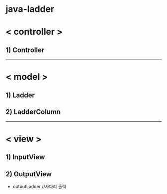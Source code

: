 # java-ladder

# < controller >
## 1) Controller

---
# < model >
## 1) Ladder
## 2) LadderColumn
---
# < view >
## 1) InputView
## 2) OutputView
* outputLadder //사다리 출력
